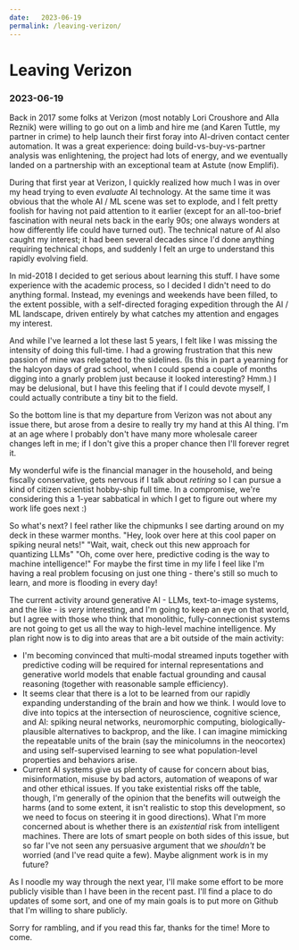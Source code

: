 ```yaml
---
date:   2023-06-19
permalink: /leaving-verizon/
---
```


# Leaving Verizon
### 2023-06-19

Back in 2017 some folks at Verizon (most notably Lori Croushore and Alla Reznik) were willing to go out on a limb and hire me (and Karen Tuttle, my partner in crime) to help launch their first foray into AI-driven contact center automation. It was a great experience: doing build-vs-buy-vs-partner analysis was enlightening, the project had lots of energy, and we eventually landed on a partnership with an exceptional team at Astute (now Emplifi).

During that first year at Verizon, I quickly realized how much I was in over my head trying to even *evaluate* AI technology. At the same time it was obvious that the whole AI / ML scene was set to explode, and I felt pretty foolish for having not paid attention to it earlier (except for an all-too-brief fascination with neural nets back in the early 90s; one always wonders at how differently life could have turned out). The technical nature of AI also caught my interest; it had been several decades since I'd done anything requiring technical chops, and suddenly I felt an urge to understand this rapidly evolving field.

In mid-2018 I decided to get serious about learning this stuff. I have some experience with the academic process, so I decided I didn't need to do anything formal. Instead, my evenings and weekends have been filled, to the extent possible, with a self-directed foraging expedition through the AI / ML landscape, driven entirely by what catches my attention and engages my interest.

And while I've learned a lot these last 5 years, I felt like I was missing the intensity of doing this full-time. I had a growing frustration that this new passion of mine was relegated to the sidelines. (Is this in part a yearning for the halcyon days of grad school, when I could spend a couple of months digging into a gnarly problem just because it looked interesting? Hmm.) I may be delusional, but I have this feeling that if I could devote myself, I could actually contribute a tiny bit to the field.

So the bottom line is that my departure from Verizon was not about any issue there, but arose from a desire to really try my hand at this AI thing. I'm at an age where I probably don't have many more wholesale career changes left in me; if I don't give this a proper chance then I'll forever regret it.

My wonderful wife is the financial manager in the household, and being fiscally conservative, gets nervous if I talk about *retiring* so I can pursue a kind of citizen scientist hobby-ship full time. In a compromise, we're considering this a 1-year sabbatical in which I get to figure out where my work life goes next  :)

So what's next? I feel rather like the chipmunks I see darting around on my deck in these warmer months. "Hey, look over here at this cool paper on spiking neural nets!" "Wait, wait, check out this new approach for quantizing LLMs" "Oh, come over here, predictive coding is the way to machine intelligence!" For maybe the first time in my life I feel like I'm having a real problem focusing on just one thing - there's still so much to learn, and more is flooding in every day!

The current activity around generative AI - LLMs, text-to-image systems, and the like - is *very* interesting, and I'm going to keep an eye on that world, but I agree with those who think that monolithic, fully-connectionist systems are not going to get us all the way to high-level machine intelligence. My plan right now is to dig into areas that are a bit outside of the main activity:
- I'm becoming convinced that multi-modal streamed inputs together with predictive coding will be required for internal representations and generative world models that enable factual grounding and causal reasoning (together with reasonable sample efficiency).
- It seems clear that there is a lot to be learned from our rapidly expanding understanding of the brain and how we think. I would love to dive into topics at the intersection of neuroscience, cognitive science, and AI: spiking neural networks, neuromorphic computing, biologically-plausible alternatives to backprop, and the like. I can imagine mimicking the repeatable units of the brain (say the minicolumns in the neocortex) and using self-supervised learning to see what population-level properties and behaviors arise.
- Current AI systems give us plenty of cause for concern about bias, misinformation, misuse by bad actors, automation of weapons of war and other ethical issues. If you take existential risks off the table, though, I'm generally of the opinion that the benefits will outweigh the harms (and to some extent, it isn't realistic to stop this development, so we need to focus on steering it in good directions). What I'm more concerned about is whether there is an *existential* risk from intelligent machines. There are lots of smart people on both sides of this issue, but so far I've not seen any persuasive argument that we *shouldn't* be worried (and I've read quite a few). Maybe alignment work is in my future?

As I noodle my way through the next year, I'll make some effort to be more publicly visible than I have been in the recent past. I'll find a place to do updates of some sort, and one of my main goals is to put more on Github that I'm willing to share publicly.

Sorry for rambling, and if you read this far, thanks for the time! More to come.
